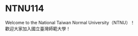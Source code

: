 # NTNU114
<!-- 師大資工114th新生手冊 -->
Welcome to the National Taiwan Normal University（NTNU）！<br>
歡迎大家加入國立臺灣師範大學！<br>
